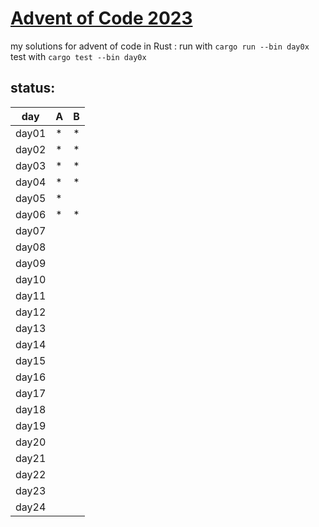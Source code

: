 # [Advent of Code 2023](https://adventofcode.com/2023) 

my solutions for advent of code in Rust :
run with `cargo run --bin day0x`
test with `cargo test --bin day0x`


## status:

day | A | B | 
---|---|---|
day01 | * | * |
day02 | * | * |
day03 | * | * |
day04 | * | * |
day05 | * |   |
day06 | * | * |
day07 |   |   |
day08 |   |   |
day09 |   |   |
day10 |   |   |
day11 |   |   |
day12 |   |   |
day13 |   |   |
day14 |   |   |
day15 |   |   |
day16 |   |   |
day17 |   |   |
day18 |   |   |
day19 |   |   |
day20 |   |   |
day21 |   |   |
day22 |   |   |
day23 |   |   |
day24 |   |   |




